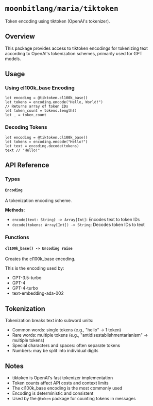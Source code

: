 # `moonbitlang/maria/tiktoken`

Token encoding using tiktoken (OpenAI's tokenizer).

## Overview

This package provides access to tiktoken encodings for tokenizing text according to OpenAI's tokenization schemes, primarily used for GPT models.

## Usage

### Using cl100k_base Encoding

```moonbit
let encoding = @tiktoken.cl100k_base()
let tokens = encoding.encode("Hello, World!")
// Returns array of token IDs
let token_count = tokens.length()
let _ = token_count
```

### Decoding Tokens

```moonbit
let encoding = @tiktoken.cl100k_base()
let tokens = encoding.encode("Hello!")
let text = encoding.decode(tokens)
text // "Hello!"
```

## API Reference

### Types

#### `Encoding`

A tokenization encoding scheme.

**Methods:**
- `encode(text: String) -> Array[Int]`: Encodes text to token IDs
- `decode(tokens: Array[Int]) -> String`: Decodes token IDs to text

### Functions

#### `cl100k_base() -> Encoding raise`

Creates the cl100k_base encoding.

This is the encoding used by:
- GPT-3.5-turbo
- GPT-4
- GPT-4-turbo
- text-embedding-ada-002

## Tokenization

Tokenization breaks text into subword units:

- Common words: single tokens (e.g., "hello" → 1 token)
- Rare words: multiple tokens (e.g., "antidisestablishmentarianism" → multiple tokens)
- Special characters and spaces: often separate tokens
- Numbers: may be split into individual digits

## Notes

- tiktoken is OpenAI's fast tokenizer implementation
- Token counts affect API costs and context limits
- The cl100k_base encoding is the most commonly used
- Encoding is deterministic and consistent
- Used by the `@token` package for counting tokens in messages
